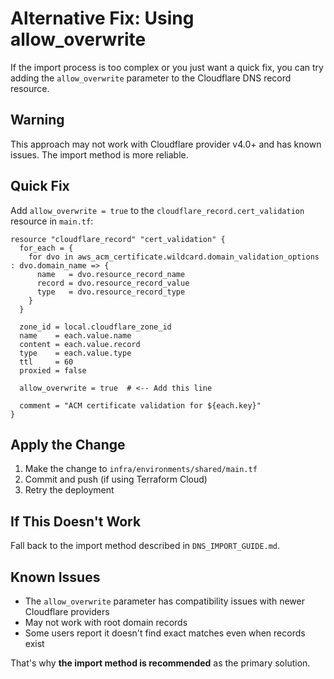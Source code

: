 # Alternative Fix: Using allow_overwrite

If the import process is too complex or you just want a quick fix, you can try adding the `allow_overwrite` parameter to the Cloudflare DNS record resource.

## Warning

This approach may not work with Cloudflare provider v4.0+ and has known issues. The import method is more reliable.

## Quick Fix

Add `allow_overwrite = true` to the `cloudflare_record.cert_validation` resource in `main.tf`:

```hcl
resource "cloudflare_record" "cert_validation" {
  for_each = {
    for dvo in aws_acm_certificate.wildcard.domain_validation_options : dvo.domain_name => {
      name   = dvo.resource_record_name
      record = dvo.resource_record_value
      type   = dvo.resource_record_type
    }
  }

  zone_id = local.cloudflare_zone_id
  name    = each.value.name
  content = each.value.record
  type    = each.value.type
  ttl     = 60
  proxied = false

  allow_overwrite = true  # <-- Add this line

  comment = "ACM certificate validation for ${each.key}"
}
```

## Apply the Change

1. Make the change to `infra/environments/shared/main.tf`
2. Commit and push (if using Terraform Cloud)
3. Retry the deployment

## If This Doesn't Work

Fall back to the import method described in `DNS_IMPORT_GUIDE.md`.

## Known Issues

- The `allow_overwrite` parameter has compatibility issues with newer Cloudflare providers
- May not work with root domain records
- Some users report it doesn't find exact matches even when records exist

That's why **the import method is recommended** as the primary solution.
